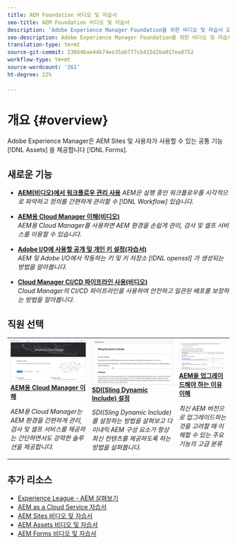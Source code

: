 ```yaml
---
title: AEM Foundation 비디오 및 자습서
seo-title: AEM Foundation 비디오 및 자습서
description: 'Adobe Experience Manager Foundation을 위한 비디오 및 자습서 모음입니다. '
seo-description: Adobe Experience Manager Foundation을 위한 비디오 및 자습서 모음입니다
translation-type: tm+mt
source-git-commit: 23664bae44b74ee35ab7f7cb415d2ba017ea8752
workflow-type: tm+mt
source-wordcount: '261'
ht-degree: 22%

---
```



# 개요 {#overview}

Adobe Experience Manager은 AEM Sites 및 사용자가 사용할 수 있는 공통 기능 [!DNL Assets] 을 제공합니다 [!DNL Forms].

## 새로운 기능

* **[AEM(비디오)에서 워크플로우 관리 사용](./workflow/use-workflow-management.md)**
   *AEM은 실행 중인 워크플로우를 시각적으로 파악하고 정의를 간편하게 관리할 수 [!DNL Workflow] 있습니다.*

* **[AEM용 Cloud Manager 이해(비디오)](./cloud-manager/understand-cloud-manager-for-aem.md)**\
   *AEM용 Cloud Manager를 사용하면 AEM 환경을 손쉽게 관리, 검사 및 셀프 서비스를 이용할 수 있습니다.*

* **[Adobe I/O에 사용할 공개 및 개인 키 설정(자습서)](./authentication/set-up-public-private-keys-for-use-with-aem-and-adobe-io.md)**\
   *AEM 및 Adobe I/O에서 작동하는 키 및 키 저장소 [!DNL openssl] 가 생성되는 방법을 알아봅니다.*

* **[Cloud Manager CI/CD 파이프라인 사용(비디오)](./cloud-manager/use-the-cicd-pipeline-in-cloud-manager-for-aem.md)**\
   *Cloud Manager의 CI/CD 파이프라인을 사용하여 안전하고 일관된 배포를 보장하는 방법을 알아봅니다.*

## 직원 선택

<table>
<tr>
  <td>
    <a href="./cloud-manager/understand-cloud-manager-for-aem.md">
    <img alt="AEM용 Cloud Manager 이해" src="./cloud-manager/assets/understand-cloud-manager-for-aem/thumbnail.png" />
    </a>
    <div>
     <a href="./cloud-manager/understand-cloud-manager-for-aem.md">
    <strong>AEM용 Cloud Manager 이해</strong>
    </a>
    </div>
    <p>
    <em>AEM용 Cloud Manager는 AEM 환경을 간편하게 관리, 검사 및 셀프 서비스를 제공하는 간단하면서도 강력한 솔루션을 제공합니다.</em>
    <p>
  </td>
   <td>
    <a href="./development/set-up-sling-dynamic-include.md">
    <img alt="SDI(Sling Dynamic Include) 설정" src="./development/assets/set-up-sling-dynamic-include/thumbnail.png" />
    </a>
     <div>
     <a href="./development/set-up-sling-dynamic-include.md">
    <strong>SDI(Sling Dynamic Include) 설정</strong>
    </a>
    </div>
    <p>
    <em>SDI(Sling Dynamic Include)를 설정하는 방법을 살펴보고 다이내믹 AEM 구성 요소가 항상 최신 컨텐츠를 제공하도록 하는 방법을 살펴봅니다.</em>
    <p>
  </td>
  <td>
    <a href="./administration/understand-reasons-to-upgrade.md">
    <img alt="AEM을 업그레이드해야 하는 이유 이해" src="./administration/assets/understand-reasons-to-upgrade/thumbnail.png" />
    </a>
    <div>
    <a href="./administration/understand-reasons-to-upgrade.md">
    <strong>AEM을 업그레이드해야 하는 이유 이해</strong>
    </a>
    </div>
    <p>
    <em>최신 AEM 버전으로 업그레이드하는 것을 고려할 때 이해할 수 있는 주요 기능의 고급 분류</em>
    </p>
  </td>
</tr>
</table>

## 추가 리소스

* [Experience League - AEM 살펴보기](https://experienceleague.adobe.com/#recommended/solutions/experience-manager)
* [AEM as a Cloud Service 자습서](/help/cloud-service/overview.md)
* [AEM Sites 비디오 및 자습서](/help/sites/overview.md)
* [AEM Assets 비디오 및 자습서](/help/assets/overview.md)
* [AEM Forms 비디오 및 자습서](/help/forms/overview.md)
